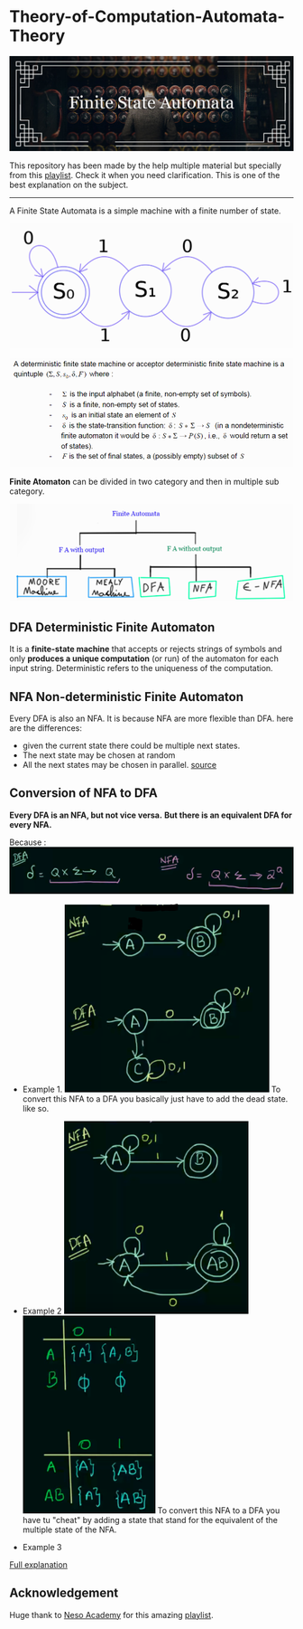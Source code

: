 # Theory-of-Computation-Automata-Theory
![Linear Algebra](https://raw.githubusercontent.com/BasileBron/Theory-of-Computation-Automata-Theory/master/img/banner.jpg)

This repository has been made by the help multiple material but specially from this [playlist](https://www.youtube.com/watch?v=58N2N7zJGrQ&list=PLBlnK6fEyqRgp46KUv4ZY69yXmpwKOIev&index=1). Check it when you need clarification. This is one of the best  explanation on the subject.
_______________________
A Finite State Automata is a simple machine with a finite number of state.

![map final state automata](https://raw.githubusercontent.com/BasileBron/Theory-of-Computation-Automata-Theory/master/img/FSA_example.PNG)

![vocabulary final state automata](https://raw.githubusercontent.com/BasileBron/Theory-of-Computation-Automata-Theory/master/img/FSA.PNG)

**Finite Atomaton** can be divided in two category and then in multiple sub category.

![map final state automata](https://raw.githubusercontent.com/BasileBron/Theory-of-Computation-Automata-Theory/master/img/FSA_Map.PNG)
## DFA Deterministic Finite Automaton
It is a **finite-state machine** that accepts or rejects strings of symbols and only **produces a unique computation** (or run) of the automaton for each input string. Deterministic refers to the uniqueness of the computation.

## NFA Non-deterministic Finite Automaton
Every DFA is also an NFA. It is because NFA are more flexible than DFA. here are the differences:
- given the current state there could be multiple next states.
- The next state may be chosen at random
- All the next states may be chosen in parallel.
[source](https://www.youtube.com/watch?v=ehy0jGIYRtE&list=PLBlnK6fEyqRgp46KUv4ZY69yXmpwKOIev&index=10)
## Conversion of NFA to DFA
**Every DFA is an NFA, but not vice versa.**
**But there is an equivalent DFA for every NFA.**

Because :
![map final state automata](https://raw.githubusercontent.com/BasileBron/Theory-of-Computation-Automata-Theory/master/img/Dell_NFA_andDFA.PNG)

- Example 1.
![map final state automata](https://raw.githubusercontent.com/BasileBron/Theory-of-Computation-Automata-Theory/master/img/Convertion_NFA_to_DFA.PNG)
To convert this NFA to a DFA you basically just have to add the dead state. like so.

- Example 2
![map final state automata](https://raw.githubusercontent.com/BasileBron/Theory-of-Computation-Automata-Theory/master/img/conv_ex2.PNG)![map final state automata](https://raw.githubusercontent.com/BasileBron/Theory-of-Computation-Automata-Theory/master/img/conv_ex2_1.PNG)
To convert this NFA to a DFA you have tu "cheat" by adding a state that stand for the equivalent of the multiple state of the NFA.

- Example 3

[Full explanation](https://www.youtube.com/watch?v=--CSVsFIDng&list=PLBlnK6fEyqRgp46KUv4ZY69yXmpwKOIev&index=15)

## Acknowledgement
Huge thank to [Neso Academy](https://www.youtube.com/channel/UCQYMhOMi_Cdj1CEAU-fv80A) for this amazing [playlist](https://www.youtube.com/watch?v=58N2N7zJGrQ&list=PLBlnK6fEyqRgp46KUv4ZY69yXmpwKOIev&index=1).
